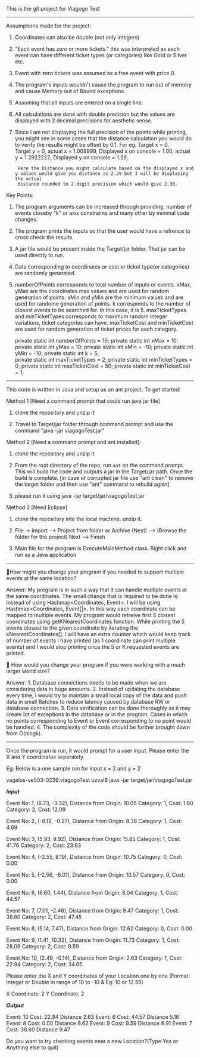 This is the git project for Viagogo Test

***************************************************************************************************************************************************
Assumptions made for the project:
1. Coordinates can also be double (not only integers)
2. "Each event has zero or more tickets." this was interpreted as each event can have different ticket types (or categories) like Gold or Silver etc.
3. Event with zero tickets was assumed as a free event with price 0.
4. The program's inputs wouldn't cause the program to run out of memory and cause Memory out of Bound exceptions.
5. Assuming that all inputs are entered on a single line.
6. All calculations are done with double precision but the values are displayed with 2 decimal precisions for aesthetic sense.
7. Since I am not displaying the full precision of the points while printing, you might see in some cases that the distance calculation you would do 
to verify the results might be offset by 0.1. 
For eg: Target x = 0, 			
		Target y = 0,
 		actual x = 1.009999,
 		Displayed x on console = 1.00,
 		actual y = 1.2922222,
 		Displayed y on console = 1.29,

 		Here the Distance you might calculate based on the displayed x and y values would give you distance as 2.29 but I will be displaying the actual
 		distance rounded to 2 digit precision which would give 2.30.


Key Points:
1. The program arguments can be increased through providing, number of events closeby "k" or axis constraints and many other by minimal code changes.
2. The program prints the inputs so that the user would have a refrence to cross check the results.
3. A jar file would be present inside the Target/jar folder. That jar can be used directly to run.
4. Data corresponding to coordinates or cost or ticket type(or categories) are randomly generated.
5. numberOfPoints corresponds to total number of inputs or events. xMax, yMax are the coordinates max values and are used for random generation of points. xMin and yMin are the minimum values and are used for randome generation of points. k corresponds to the number of closest events to be searched for. In this case, it is 5. maxTicketTypes and minTicketTypes corresponds to maximum random integer variations, ticket categories can have. maxTicketCost and minTicketCost are used for random generation of ticket prices for each category.
	
	private static int numberOfPoints = 10;
	private static int xMax = 10;
	private static int yMax = 10;
	private static int xMin = -10;
	private static int yMin = -10;
	private static int k = 5; 						
	private static int maxTicketTypes = 2;
	private static int minTicketTypes = 0;
	private static int maxTicketCost = 50;
	private static int minTicketCost = 1;

***************************************************************************************************************************************************
This code is written in Java and setup as an ant project. To get started:

Method 1 [Need a command prompt that could run java jar file]

1. clone the repository and unzip it

2. Travel to Target/jar folder through command prompt and use the command "java -jar viagogoTest.jar"

Method 2 [Need a command prompt and ant installed]:

1. clone the repository and unzip it

2. From the root directory of the repo, run `ant` on the command prompt. This will build the code and outputs a jar in the Target/jar path. 
Once the build is complete. [in case of corrupted jar file use "ant clean" to remove the target folder and then use "ant" command to rebuild again]

3. please run it using java -jar target/jar/viagogoTest.jar


Method 2 [Need Eclipse]

1. clone the repository into the local machine. unzip it.

2. File -> Import --> Project from folder or Archive (Next) --> (Browse the folder for the project) Next --> Finish

3. Main file for the program is ExecuteMainMethod class. Right click and run as a Java application

************************************************************************************************************************************************

How might you change your program if you needed to support multiple events at the same location?

Answer: My program is in such a way that it can handle multiple events at the same coordinates. The small change that is required to be done is:
Instead of using Hashmap<Coordinates, Event>, I will be using Hashmap<Coordinates, Event[]>. In this way each coordinate can be mapped to multiple
events. My program would retreive first 5 closest coordinates using getKNearestCoordinates function. While printing the 5 events closest to the given
coordinate by iterating the kNearestCoordinates[], I will have an extra counter which would keep track of number of events I have printed (as 1 coordinate can print multiple events) and I would stop printing once the 5 or K requested events are printed.


 How would you change your program if you were working with a much larger world size?

Answer: 1. Database connections needs to be made when we are considering data in huge amounts. 
		2. Instead of updating the database every time, I would try to maintain a small local copy of the data and push data in small Batches to reduce latency caused by database RW or database connection.
		3. Data verification can be done thoroughly as it may create lot of exceptions in the database or in the program. Cases in which no points corresponding to Event or Event corresponding to no point would be handled.
		4. The complexity of the code should be further brought down from O(nlogk).
		



************************************************************************************************************************************************

Once the program is run, it would prompt for a user input. Please enter the X and Y coordinates seperately.

Eg: Below is a one sample run for input x = 2 and y = 2


vagelos-ve503-0239:viagogoTest uzval$ java -jar target/jar/viagogoTest.jar 

*********************************************Input*********************************************

Event No: 1,	(6.73, -3.32),	Distance from Origin: 10.05
Category: 1,	Cost: 1.80
Category: 2,	Cost: 12.09

Event No: 2,	(-8.12, -0.27),	Distance from Origin: 8.38
Category: 1,	Cost: 4.69

Event No: 3,	(5.93, 9.92),	Distance from Origin: 15.85
Category: 1,	Cost: 41.76
Category: 2,	Cost: 23.93

Event No: 4,	(-2.55, 8.19),	Distance from Origin: 10.75
Category: 0,	Cost: 0.00

Event No: 5,	(-2.56, -8.01),	Distance from Origin: 10.57
Category: 0,	Cost: 0.00

Event No: 6,	(6.60, 1.44),	Distance from Origin: 8.04
Category: 1,	Cost: 44.57

Event No: 7,	(7.01, -2.46),	Distance from Origin: 9.47
Category: 1,	Cost: 38.60
Category: 2,	Cost: 47.45

Event No: 8,	(5.14, 7.47),	Distance from Origin: 12.62
Category: 0,	Cost: 0.00

Event No: 9,	(1.41, 10.32),	Distance from Origin: 11.73
Category: 1,	Cost: 28.08
Category: 2,	Cost: 9.59

Event No: 10,	(2.49, -0.14),	Distance from Origin: 2.63
Category: 1,	Cost: 22.94
Category: 2,	Cost: 34.65

Please enter the X and Y coordinates of your Location one by one  (Format: Integer or Double in range of 10 to -10 & Eg: 10 or 12.55)

X Coordinate:
2
Y Coordinate:
2

*********************************************Output*********************************************

Event: 10	Cost: 22.94	Distance 2.63
Event: 6	Cost: 44.57	Distance 5.16
Event: 8	Cost: 0.00	Distance 8.62
Event: 9	Cost: 9.59	Distance 8.91
Event: 7	Cost: 38.60	Distance 9.47

 Do you want to try checking events near a new Location?(Type Yes or Anything else to quit)